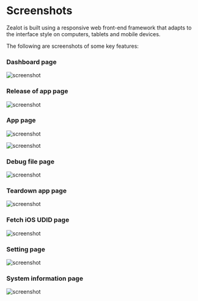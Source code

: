# Screenshots

Zealot is built using a responsive web front-end framework that adapts to the interface style on computers, tablets and mobile devices.

The following are screenshots of some key features:

### Dashboard page

![screenshot](../_media/en/screenshot/product-1.png)

### Release of app page

![screenshot](../_media/en/screenshot/product-2.png)


### App page

![screenshot](../_media/en/screenshot/product-3-1.png)


![screenshot](../_media/en/screenshot/product-3-2.png)

### Debug file page

![screenshot](../_media/en/screenshot/product-4.png)

### Teardown app page

![screenshot](../_media/en/screenshot/product-5.png)

### Fetch iOS UDID page

![screenshot](../_media/en/screenshot/product-6.png)

### Setting page

![screenshot](../_media/en/screenshot/product-7.png)

### System information page

![screenshot](../_media/en/screenshot/product-8.png)
